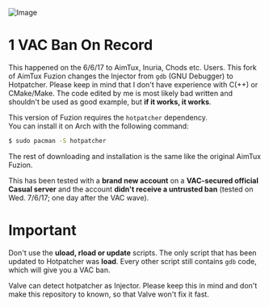 ![Image](https://i.imgur.com/1h1ZaQp.png)
# 1 VAC Ban On Record

This happened on the 6/6/17 to AimTux, Inuria, Chods etc. Users. This fork of AimTux Fuzion changes the Injector from `gdb` (GNU Debugger) to Hotpatcher. Please keep in mind that I don't have experience with C(++) or CMake/Make. The code edited by me is most likely bad written and shouldn't be used as good example, but **if it works, it works**.

This version of Fuzion requires the `hotpatcher` dependency.  
You can install it on Arch with the following command:
```zsh
$ sudo pacman -S hotpatcher
```

The rest of downloading and installation is the same like the original AimTux Fuzion.  
  
This has been tested with a **brand new account** on a **VAC-secured official Casual server** and the account **didn't receive a untrusted ban** (tested on Wed. 7/6/17; one day after the VAC wave).

# Important

Don't use the **uload, rload or update** scripts. The only script that has been updated to Hotpatcher was **load**. Every other script still contains `gdb` code, which will give you a VAC ban.  
  
Valve can detect hotpatcher as Injector. Please keep this in mind and don't make this repository to known, so that Valve won't fix it fast.
